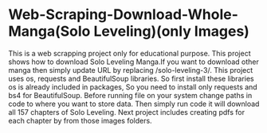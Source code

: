 # Web-Scraping-Download-Whole-Manga(Solo Leveling)(only Images)
This is a web scrapping project only for educational purpose.
This project shows how to download Solo Leveling Manga.If you want to download other manga then simply update URL by replacing /solo-leveling-3/.
This project uses os, requests and BeautifulSoup libraries.
So first install these libraries os is already included in packages, So you need to install only requests and bs4 for BeautifulSoup.
Before running file on your system change paths in code to where you want to store data.
Then simply run code it will download all 157 chapters of Solo Leveling.
Next project includes creating pdfs for each chapter by from those images folders.
